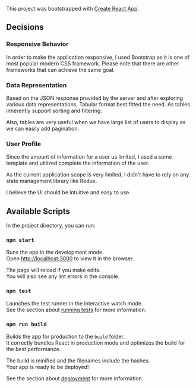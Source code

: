 This project was bootstrapped with [Create React App](https://github.com/facebook/create-react-app).

## Decisions

### Responsive Behavior
In order to make the application responsive, I used Bootstrap as it is one of most popular modern CSS framework. Please note that there are other frameworks that can achieve the same goal.

### Data Representation
Based on the JSON response provided by the server and after exploring various data representations, Tabular format best fitted the need. As tables inherently support sorting and filtering. 

Also, tables are very useful when we have large list of users to display as we can easily add pagination.

### User Profile
Since the amount of information for a user us limited, I used a some template and utilized complete the information of the user.

As the current application scope is very limited, I didn't have to rely on any state management library like Redux. 

I believe the UI should be intuitive and easy to use.

## Available Scripts

In the project directory, you can run:

### `npm start`

Runs the app in the development mode.<br />
Open [http://localhost:3000](http://localhost:3000) to view it in the browser.

The page will reload if you make edits.<br />
You will also see any lint errors in the console.

### `npm test`

Launches the test runner in the interactive watch mode.<br />
See the section about [running tests](https://facebook.github.io/create-react-app/docs/running-tests) for more information.

### `npm run build`

Builds the app for production to the `build` folder.<br />
It correctly bundles React in production mode and optimizes the build for the best performance.

The build is minified and the filenames include the hashes.<br />
Your app is ready to be deployed!

See the section about [deployment](https://facebook.github.io/create-react-app/docs/deployment) for more information.
